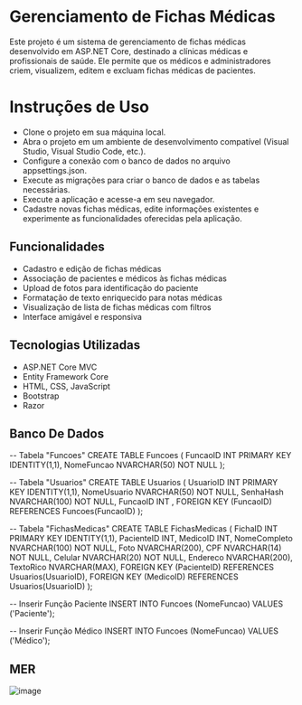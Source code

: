 # Gerenciamento de Fichas Médicas

Este projeto é um sistema de gerenciamento de fichas médicas desenvolvido em ASP.NET Core, destinado a clínicas médicas e profissionais de saúde. Ele permite que os médicos e administradores criem, visualizem, editem e excluam fichas médicas de pacientes.

# Instruções de Uso
- Clone o projeto em sua máquina local.
- Abra o projeto em um ambiente de desenvolvimento compatível (Visual Studio, Visual Studio Code, etc.).
- Configure a conexão com o banco de dados no arquivo appsettings.json.
- Execute as migrações para criar o banco de dados e as tabelas necessárias.
- Execute a aplicação e acesse-a em seu navegador.
- Cadastre novas fichas médicas, edite informações existentes e experimente as funcionalidades oferecidas pela aplicação.

## Funcionalidades

- Cadastro e edição de fichas médicas
- Associação de pacientes e médicos às fichas médicas
- Upload de fotos para identificação do paciente
- Formatação de texto enriquecido para notas médicas
- Visualização de lista de fichas médicas com filtros
- Interface amigável e responsiva

## Tecnologias Utilizadas

- ASP.NET Core MVC
- Entity Framework Core
- HTML, CSS, JavaScript
- Bootstrap
- Razor

## Banco De Dados
-- Tabela "Funcoes"
CREATE TABLE Funcoes (
    FuncaoID INT PRIMARY KEY IDENTITY(1,1),
    NomeFuncao NVARCHAR(50) NOT NULL
);

-- Tabela "Usuarios"
CREATE TABLE Usuarios (
    UsuarioID INT PRIMARY KEY IDENTITY(1,1),
    NomeUsuario NVARCHAR(50) NOT NULL,
    SenhaHash NVARCHAR(100) NOT NULL,
    FuncaoID INT ,
    FOREIGN KEY (FuncaoID) REFERENCES Funcoes(FuncaoID)
);

-- Tabela "FichasMedicas"
CREATE TABLE FichasMedicas (
    FichaID INT PRIMARY KEY IDENTITY(1,1),
    PacienteID INT,
    MedicoID INT,
    NomeCompleto NVARCHAR(100) NOT NULL,
    Foto NVARCHAR(200),
    CPF NVARCHAR(14) NOT NULL,
    Celular NVARCHAR(20) NOT NULL,
    Endereco NVARCHAR(200),
    TextoRico NVARCHAR(MAX),
    FOREIGN KEY (PacienteID) REFERENCES Usuarios(UsuarioID),
    FOREIGN KEY (MedicoID) REFERENCES Usuarios(UsuarioID)
);

-- Inserir Função Paciente
INSERT INTO Funcoes (NomeFuncao) VALUES ('Paciente');

-- Inserir Função Médico
INSERT INTO Funcoes (NomeFuncao) VALUES ('Médico');

## MER

![image](https://github.com/matheusleonor/FichaMedica/assets/37985264/1207a70c-34e0-419c-b1d8-126ed1c6502a)
